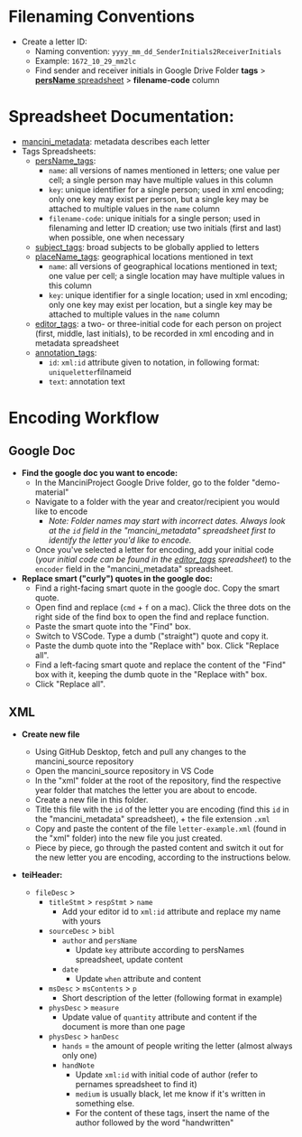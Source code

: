 # Filenaming Conventions
- Create a letter ID:
    - Naming convention: `yyyy_mm_dd_SenderInitials2ReceiverInitials`
    - Example: `1672_10_29_mm2lc`
    - Find sender and receiver initials in Google Drive Folder **tags** > [**persName** spreadsheet](https://docs.google.com/spreadsheets/d/1LAvt-O72kRdg07OP7rPGmpFmYtjBstf51lrXT5hL3vU/edit?usp=sharing) > **filename-code** column

# Spreadsheet Documentation:
- [mancini_metadata](https://docs.google.com/spreadsheets/d/1ve8mjVhXRjiXzofISLAPInTzww7tZuK9NUtxJyBvMNk/edit?usp=sharing): metadata describes each letter
- Tags Spreadsheets:
    - [persName_tags](https://docs.google.com/spreadsheets/d/1LAvt-O72kRdg07OP7rPGmpFmYtjBstf51lrXT5hL3vU/edit?usp=sharing): 
        - `name`: all versions of names mentioned in letters; one value per cell; a single person may have multiple values in this column
        - `key`: unique identifier for a single person; used in xml encoding; only one key may exist per person, but a single key may be attached to multiple values in the `name` column
        - `filename-code`: unique initials for a single person; used in filenaming and letter ID creation; use two initials (first and last) when possible, one when necessary
    - [subject_tags](https://docs.google.com/spreadsheets/d/1_Gr3qSDQay_emRd4izQ5Oa8QDgTmgAc56EI_BrkYzDY/edit?usp=sharing): broad subjects to be globally applied to letters
    - [placeName_tags](https://docs.google.com/spreadsheets/d/1lHBBq97QJb7D_vgkehq_Vko7jts4X1LaOQ5_PfzpTGE/edit?usp=sharing): geographical locations mentioned in text
        - `name`: all versions of geographical locations mentioned in text; one value per cell; a single location may have multiple values in this column
        - `key`: unique identifier for a single location; used in xml encoding; only one key may exist per location, but a single key may be attached to multiple values in the `name` column
    - [editor_tags](https://docs.google.com/spreadsheets/d/1eKKw5Y33Yk4MzeiUJoUkh8yhO-J4BHNmGoucA-Y9YK8/edit?usp=sharing): a two- or three-initial code for each person on project (first, middle, last initials), to be recorded in xml encoding and in metadata spreadsheet
    - [annotation_tags](https://docs.google.com/spreadsheets/d/1aOrT2d-n5jl50cxi7on7YjdD0Ca-lfpL1k_SFzl54ho/edit?usp=sharing):
        - `id`: `xml:id` attribute given to notation, in following format: `uniqueletter`filnameid
        - `text`: annotation text

# Encoding Workflow

## Google Doc

- **Find the google doc you want to encode:**
    - In the ManciniProject Google Drive folder, go to the folder "demo-material"
    - Navigate to a folder with the year and creator/recipient you would like to encode
        - *Note: Folder names may start with incorrect dates. Always look at the `id` field in the "mancini_metadata" spreadsheet first to identify the letter you'd like to encode.*
    - Once you've selected a letter for encoding, add your initial code (*your initial code can be found in the [editor_tags](https://docs.google.com/spreadsheets/d/1eKKw5Y33Yk4MzeiUJoUkh8yhO-J4BHNmGoucA-Y9YK8/edit?usp=sharing) spreadsheet*) to the `encoder` field in the "mancini_metadata" spreadsheet.
- **Replace smart ("curly") quotes in the google doc:**
    - Find a right-facing smart quote in the google doc. Copy the smart quote. 
    - Open find and replace (`cmd` + `f` on a mac). Click the three dots on the right side of the find box to open the find and replace function.
    - Paste the smart quote into the "Find" box.
    - Switch to VSCode. Type a dumb ("straight") quote and copy it.
    - Paste the dumb quote into the "Replace with" box. Click "Replace all".
    - Find a left-facing smart quote and replace the content of the "Find" box with it, keeping the dumb quote in the "Replace with" box.
    - Click "Replace all".

## XML

- **Create new file**
    - Using GitHub Desktop, fetch and pull any changes to the mancini_source repository
    - Open the mancini_source repository in VS Code
    - In the "xml" folder at the root of the repository, find the respective year folder that matches the letter you are about to encode.
    - Create a new file in this folder.
    - Title this file with the `id` of the letter you are encoding (find this `id` in the "mancini_metadata" spreadsheet), + the file extension `.xml`
    - Copy and paste the content of the file `letter-example.xml` (found in the "xml" folder) into the new file you just created.
    - Piece by piece, go through the pasted content and switch it out for the new letter you are encoding, according to the instructions below.

- **teiHeader:**
    - `fileDesc` > 
        - `titleStmt` > `respStmt` > `name`
            - Add your editor id to `xml:id` attribute and replace my name with yours
        - `sourceDesc` > `bibl`
            - `author` and `persName`
                - Update `key` attribute according to persNames spreadsheet, update content
            - `date`
                - Update `when` attribute and content
        - `msDesc` > `msContents` > `p`
            - Short description of the letter (following format in example)
        - `physDesc` > `measure`
            - Update value of `quantity` attribute and content if the document is more than one page
        - `physDesc` > `hanDesc`
            - `hands` = the amount of people writing the letter (almost always only one)
            - `handNote`
                - Update `xml:id` with initial code of author (refer to pernames spreadsheet to find it)
                - `medium` is usually black, let me know if it's written in something else.
                - For the content of these tags, insert the name of the author followed by the word "handwritten"

    
